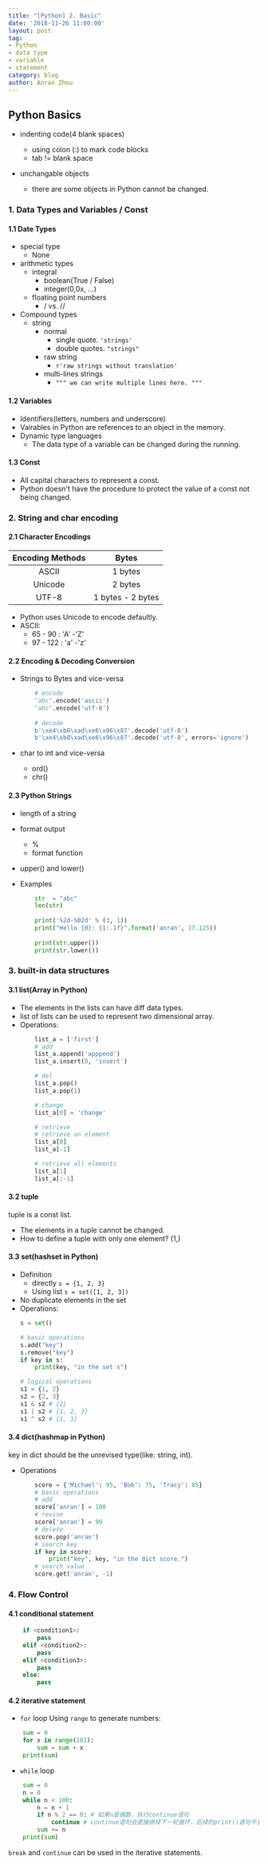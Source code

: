 ```yaml
---
title: "[Python] 2. Basic"
date: '2018-11-26 11:00:00'
layout: post
tag:
- Python
- data type
- variable
- statement
category: blog
author: Anran Zhou
---
```


## Python Basics
* indenting code(4 blank spaces)
	* using colon (:) to mark code blocks
	* tab != blank space
	
* unchangable objects
	* there are some objects in Python cannot be changed. 


### 1. Data Types and Variables / Const
#### 1.1 Date Types
* special type
	* None
* arithmetic types
	* integral
		* boolean(True / False)
		* integer(0,0x, ...)
	* floating point numbers
		* / vs. //
* Compound types
	* string
		* normal
			* single quote. `'strings'`
			* double quotes. `"strings"`
		* raw string
			* `r'raw strings without translation'`
		* multi-lines strings
			* `""" we can write multiple lines here. """`

#### 1.2 Variables
* Identifiers(letters, numbers and underscore)
* Vairables in Python are references to an object in the memory.
* Dynamic type languages
	* The data type of a variable can be changed during the running.

#### 1.3 Const
* All capital characters to represent a const.
* Python doesn't have the procedure to protect the value of a const not being changed.


### 2. String and char encoding 
#### 2.1 Character Encodings

|Encoding Methods|Bytes|
|:---:|:---:|
|ASCII|1 bytes|
|Unicode|2 bytes|
|UTF-8|1 bytes - 2 bytes|

* Python uses Unicode to encode defaultly.
* ASCII: 	
	* 65 - 90 : 'A' -'Z' 
	* 97 - 122 : 'a' -'z'

#### 2.2 Encoding & Decoding Conversion
* Strings to Bytes and vice-versa

	```Python
		# encode
		"abc".encode('ascii')
		"abc".encode('utf-8')
		
		# decode
		b'\xe4\xb8\xad\xe6\x96\x87'.decode('utf-8')
		b'\xe4\xb8\xad\xe6\x96\x87'.decode('utf-8', errors='ignore')
	```
	
* char to int and vice-versa
	* ord()
	* chr()

#### 2.3 Python Strings
* length of a string
* format output
	* %
	* format function
* upper() and lower()

* Examples
	```Python
		str  = "abc"
		len(str)
		
		print('%2d-%02d' % (3, 1))
		print("Hello {0}: {1:.1f}".format('anran', 17.125))
		
		print(str.upper())
		print(str.lower())
	```

### 3. built-in data structures
#### 3.1 list(Array in Python)
* The elements in the lists can have diff data types.
* list of lists can be used to represent two dimensional array.
* Operations:
	```Python
		list_a = ['first']
		# add
		list_a.append('apppend')
		list_a.insert(0, 'insert')

		# del
		list_a.pop()
		list_a.pop(1)

		# change
		list_a[0] = 'change'

		# retrieve
		# retrieve an element
		list_a[0]
		list_a[-1]

		# retrieve all elements
		list_a[:]
		list_a[:-1]
	```


#### 3.2 tuple
tuple is a const list.
* The elements in a tuple cannot be changed. 
* How to define a tuple with only one element? (1,)

#### 3.3 set(hashset in Python)
* Definition
	* directly
		`s = {1, 2, 3}`
	* Using list
		`s = set([1, 2, 3])`
* No duplicate elements in the set
* Operations:
	```Python
	s = set()

	# basic operations
	s.add("key")
	s.remove("key")
	if key in s:
		print(key, "in the set s")

	# logical operations
	s1 = {1, 2}
	s2 = {2, 3}
	s1 & s2	# {2}
	s1 | s2 # {1, 2, 3}
	s1 ^ s2 # {1, 3}
	```

#### 3.4 dict(hashmap in Python)
key in dict should be the unrevised type(like: string, int).
* Operations
	```Python
		score = {'Michael': 95, 'Bob': 75, 'Tracy': 85}
		# basic operations
		# add
		score['anran'] = 100
		# revise
		score['anran'] = 99
		# delete
		score.pop('anran')
		# search key
		if key in score:
			print("key", key, "in the dict score.")
		# search value
		score.get('anran', -1)
	```

### 4. Flow Control
#### 4.1 conditional statement
```Python
	if <condition1>:
		pass
	elif <condition2>:
		pass
	elif <condition3>:
		pass
	else:
		pass
```
#### 4.2 iterative statement
* `for` loop
Using `range` to generate numbers:
```Python
	sum = 0
	for x in range(101):
		sum = sum + x
	print(sum)
```

* `while` loop
```Python
	sum = 0
	n = 0
	while n < 100:
	    n = n + 1
	    if n % 2 == 0: # 如果n是偶数，执行continue语句
	        continue # continue语句会直接继续下一轮循环，后续的print()语句不会执行
	    sum += n
	print(sum)
```

`break` and `continue` can be used in the iterative statements.
 